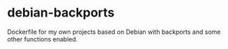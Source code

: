 debian-backports
================

Dockerfile for my own projects based on Debian with backports and some other functions enabled.

